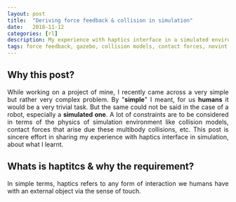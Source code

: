 ```yaml
---
layout: post
title:  "Deriving force feedback & collision in simulation"
date:   2018-11-12
categories: [rl]
description: My experience with haptics interface in a simulated environment.
tags: force feedback, gazebo, collision models, contact forces, novint falcon,
---
```

## Why this post?
<p style="text-align:justify">
While working on a project of mine, I recently came across a very simple but rather very complex problem. By "<strong>simple</strong>" I meant, for us <strong>humans</strong> it would be a very trivial task. But the same could not be said in the case of a robot, especially a <strong>simulated one</strong>. A lot of constraints are to be considered in terms of the physics of simulation environment like collision models, contact forces that arise due these multibody collisions, etc. This post is sincere effort in sharing my experience with haptics interface in simulation, about what I learnt.   
</p>

## Whats is haptitcs & why the requirement?
<p style="text-align:justify">
In simple terms, haptics refers to any form of interaction we humans have with an external object via the sense of touch.</p>
